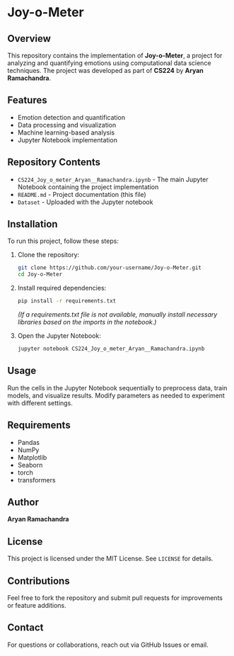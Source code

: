 # Joy-o-Meter

## Overview
This repository contains the implementation of **Joy-o-Meter**, a project for analyzing and quantifying emotions using computational data science techniques. The project was developed as part of **CS224** by **Aryan Ramachandra**.

## Features
- Emotion detection and quantification
- Data processing and visualization
- Machine learning-based analysis
- Jupyter Notebook implementation

## Repository Contents
- `CS224_Joy_o_meter_Aryan__Ramachandra.ipynb` - The main Jupyter Notebook containing the project implementation
- `README.md` - Project documentation (this file)
- `Dataset` - Uploaded with the Jupyter notebook

## Installation
To run this project, follow these steps:

1. Clone the repository:
   ```bash
   git clone https://github.com/your-username/Joy-o-Meter.git
   cd Joy-o-Meter
   ```
2. Install required dependencies:
   ```bash
   pip install -r requirements.txt
   ```
   *(If a requirements.txt file is not available, manually install necessary libraries based on the imports in the notebook.)*

3. Open the Jupyter Notebook:
   ```bash
   jupyter notebook CS224_Joy_o_meter_Aryan__Ramachandra.ipynb
   ```

## Usage
Run the cells in the Jupyter Notebook sequentially to preprocess data, train models, and visualize results. Modify parameters as needed to experiment with different settings.

## Requirements
- Pandas
- NumPy
- Matplotlib
- Seaborn
- torch
- transformers

## Author
**Aryan Ramachandra**

## License
This project is licensed under the MIT License. See `LICENSE` for details.

## Contributions
Feel free to fork the repository and submit pull requests for improvements or feature additions.

## Contact
For questions or collaborations, reach out via GitHub Issues or email.

